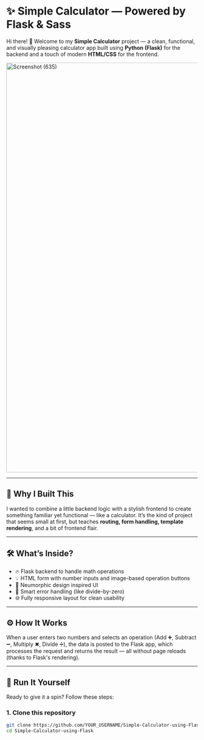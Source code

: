 # ✨ Simple Calculator — Powered by Flask & Sass

Hi there! 👋 Welcome to my **Simple Calculator** project — a clean, functional, and visually pleasing calculator app built using **Python (Flask)** for the backend and a touch of modern **HTML/CSS** for the frontend.

<img width="1920" height="1080" alt="Screenshot (635)" src="https://github.com/user-attachments/assets/6fd40d3a-7874-4fdf-8055-7bc275ebbc41" />


---

## 💭 Why I Built This

I wanted to combine a little backend logic with a stylish frontend to create something familiar yet functional — like a calculator. It’s the kind of project that seems small at first, but teaches **routing, form handling, template rendering**, and a bit of frontend flair.

---

## 🛠️ What’s Inside?

- 🔥 Flask backend to handle math operations
- 💡 HTML form with number inputs and image-based operation buttons
- 🎨 Neumorphic design inspired UI
- 🧠 Smart error handling (like divide-by-zero)
- 🌐 Fully responsive layout for clean usability

---

## ⚙️ How It Works

When a user enters two numbers and selects an operation (Add ➕, Subtract ➖, Multiply ✖, Divide ➗), the data is posted to the Flask app, which processes the request and returns the result — all without page reloads (thanks to Flask's rendering).

---

## 🚀 Run It Yourself

Ready to give it a spin? Follow these steps:

### 1. Clone this repository

```bash
git clone https://github.com/YOUR_USERNAME/Simple-Calculator-using-Flask.git
cd Simple-Calculator-using-Flask
